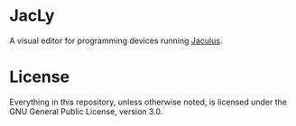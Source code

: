 # JacLy

A visual editor for programming devices running [Jaculus](https://www.jaculus.org/).

# License

Everything in this repository, unless otherwise noted, is licensed under the
GNU General Public License, version 3.0.
